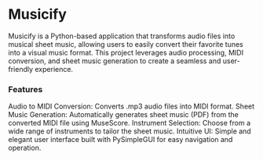 # Musicify
Musicify is a Python-based application that transforms audio files into musical sheet music, allowing users to easily convert their favorite tunes into a visual music format. This project leverages audio processing, MIDI conversion, and sheet music generation to create a seamless and user-friendly experience.

### Features
Audio to MIDI Conversion: Converts .mp3 audio files into MIDI format.
Sheet Music Generation: Automatically generates sheet music (PDF) from the converted MIDI file using MuseScore.
Instrument Selection: Choose from a wide range of instruments to tailor the sheet music.
Intuitive UI: Simple and elegant user interface built with PySimpleGUI for easy navigation and operation.
